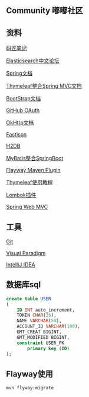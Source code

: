 ## Community 嘟嘟社区

## 资料
[码匠笔记](https://www.bilibili.com/video/BV1Zb41137X2)

[Elasticsearch中文论坛](https://elasticsearch.cn)

[Spring文档](https://spring.io/guides)

[Thymeleaf整合Spring MVC文档](https://spring.io/guides/gs/serving-web-content)

[BootStrap文档](https://v3.bootcss.com/getting-started)
 
[GitHub OAuth](https://developer.github.com/apps/building-oauth-apps/creating-an-oauth-app/)

[OkHttp文档](https://square.github.io/okhttp)

[Fastjson](https://github.com/alibaba/fastjson)

[H2DB](http://www.h2database.com/html/quickstart.html)

[MyBatis整合SpringBoot](http://mybatis.org/spring-boot-starter/mybatis-spring-boot-autoconfigure/)

[Flayway Maven Plugin](https://flywaydb.org/getstarted/firststeps/maven)

[Thymeleaf使用教程](https://www.thymeleaf.org/doc/tutorials/3.0/usingthymeleaf.html)

[Lombok插件](https://projectlombok.org/features/all)

[Spring Web MVC](https://docs.spring.io/spring/docs/5.2.5.RELEASE/spring-framework-reference/web.html)

## 工具
[Git](https://git-scm.com/downloads)

[Visual Paradigm](https://www.visual-paradigm.com/cn/download/community.jsp)

[IntelliJ IDEA](https://www.jetbrains.com/idea/download)

## 数据库sql
```sql
create table USER
(
	ID INT auto_increment,
	TOKEN CHAR(36),
	NAME VARCHAR(50),
	ACCOUNT_ID VARCHAR(100),
	GMT_CREAT BIGINT,
	GMT_MODIFIED BIGINT,
	constraint USER_PK
		primary key (ID)
);
```
## Flayway使用
```bash
mvn flyway:migrate
```


